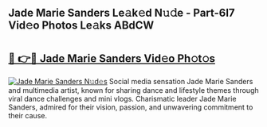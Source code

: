 ## Jade Marie Sanders Le𝚊k𝚎d N𝚞𝚍e - Part-6I7 Vid𝚎o Photos Le𝚊ks ABdCW

# <h2><a href="http://fbfzkm8.evod.top/?m=Jade+Marie+Sanders">🔗 👉🔴 Jade Marie Sanders Vid𝚎o Ph𝚘t𝚘s</a></h2>

[![Jade Marie Sanders N𝚞d𝚎s](https://i.imgur.com/8V9OHl7.gif)](http://fbfzkm8.evod.top/?m=Jade+Marie+Sanders)
Social media sensation Jade Marie Sanders and multimedia artist, known for sharing dance and lifestyle themes through viral dance challenges and mini vlogs. Charismatic leader Jade Marie Sanders, admired for their vision, passion, and unwavering commitment to their cause. 
